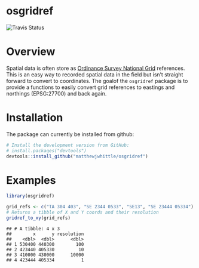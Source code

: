 
<!-- README.md is generated from README.Rmd. Please edit that file -->

# osgridref

![Travis
Status](https://travis-ci.org/MatthewJWhittle/osgridref.svg?branch=master)

# Overview

Spatial data is often store as [Ordinance Survey National
Grid](https://en.wikipedia.org/wiki/Ordnance_Survey_National_Grid)
references. This is an easy way to recorded spatial data in the field
but isn’t straight forward to convert to coordinates. The goalof the
`osgridref` package is to provide a functions to easily convert grid
references to eastings and northings (EPSG:27700) and back again.

# Installation

The package can currently be installed from github:

``` r
# Install the development version from GitHub:
# install.packages("devtools")
devtools::install_github("matthewjwhittle/osgridref")
```

# Examples

``` r
library(osgridref)

grid_refs <- c("TA 304 403", "SE 2344 0533", "SE13", "SE 23444 05334")
# Returns a tibble of X and Y coords and their resolution
gridref_to_xy(grid_refs)
```

    ## # A tibble: 4 x 3
    ##        x      y resolution
    ##    <dbl>  <dbl>      <dbl>
    ## 1 530400 440300        100
    ## 2 423440 405330         10
    ## 3 410000 430000      10000
    ## 4 423444 405334          1
